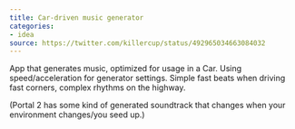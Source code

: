 ```yaml
---
title: Car-driven music generator
categories:
- idea
source: https://twitter.com/killercup/status/492965034663084032
---
```


App that generates music, optimized for usage in a Car. Using speed/acceleration for generator settings. Simple fast beats when driving fast corners, complex rhythms on the highway.

(Portal 2 has some kind of generated soundtrack that changes when your environment changes/you seed up.)
